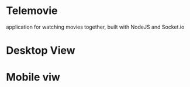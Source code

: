 # Telemovie
application for watching movies together, built with NodeJS and Socket.io

# Desktop View

# Mobile viw
